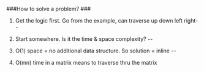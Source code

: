 ###How to solve a problem? ###

1) Get the logic first. Go from the example, can traverse up down left right--

2) Start somewhere. Is it the time & space complexity? --

3) O(1) space = no additional data structure. So solution = inline --

4) O(mn) time in a matrix means to traverse thru the matrix
